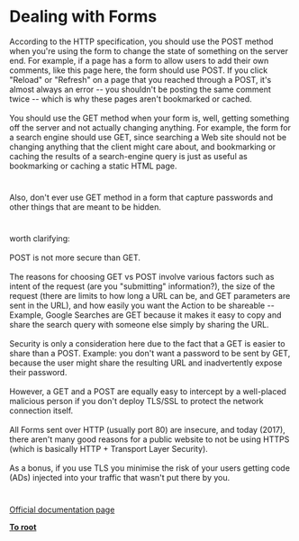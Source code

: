 # Dealing with Forms



According to the HTTP specification, you should use the POST method when you&apos;re using the form to change the state of something on the server end. For example, if a page has a form to allow users to add their own comments, like this page here, the form should use POST. If you click "Reload" or "Refresh" on a page that you reached through a POST, it&apos;s almost always an error -- you shouldn&apos;t be posting the same comment twice -- which is why these pages aren&apos;t bookmarked or cached.<br><br>You should use the GET method when your form is, well, getting something off the server and not actually changing anything.  For example, the form for a search engine should use GET, since searching a Web site should not be changing anything that the client might care about, and bookmarking or caching the results of a search-engine query is just as useful as bookmarking or caching a static HTML page.  

#

Also, don&apos;t ever use GET method in a form that capture passwords and other things that are meant to be hidden.  

#

worth clarifying: <br><br>POST is not more secure than GET. <br><br>The reasons for choosing GET vs POST involve various factors such as intent of the request (are you "submitting" information?), the size of the request (there are limits to how long a URL can be, and GET parameters are sent in the URL), and how easily you want the Action to be shareable -- Example, Google Searches are GET because it makes it easy to copy and share the search query with someone else simply by sharing the URL. <br><br>Security is only a consideration here due to the fact that a GET is easier to share than a POST. Example: you don&apos;t want a password to be sent by GET, because the user might share the resulting URL and inadvertently expose their password.<br><br>However, a GET and a POST are equally easy to intercept by a well-placed malicious person if you don&apos;t deploy TLS/SSL to protect the network connection itself. <br><br>All Forms sent over HTTP (usually port 80) are insecure, and today (2017), there aren&apos;t many good reasons for a public website to not be using HTTPS (which is basically HTTP + Transport Layer Security). <br><br>As a bonus, if you use TLS  you minimise the risk of your users getting code (ADs) injected into your traffic that wasn&apos;t put there by you.  

#

[Official documentation page](https://www.php.net/manual/en/tutorial.forms.php)

**[To root](/README.md)**